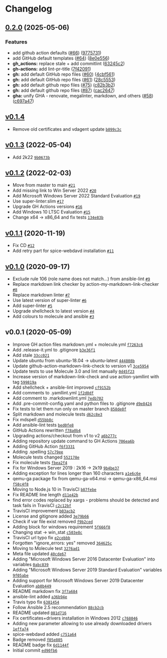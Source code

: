 # Changelog

## [0.2.0](https://github.com/ruzickap/ansible-role-virtio-win/compare/v0.1.4...v0.2.0) (2025-05-06)


### Features

* add github action defaults ([#66](https://github.com/ruzickap/ansible-role-virtio-win/issues/66)) ([9775731](https://github.com/ruzickap/ansible-role-virtio-win/commit/9775731e653bf36216f59981814b586f0d939138))
* add GitHub default templates ([#64](https://github.com/ruzickap/ansible-role-virtio-win/issues/64)) ([8e0e556](https://github.com/ruzickap/ansible-role-virtio-win/commit/8e0e556ee7daac2e3ad418c5a3688ada3f44d048))
* **gh_actions:** replace stale + add commitlint ([63245c2](https://github.com/ruzickap/ansible-role-virtio-win/commit/63245c224284fd83878374074c705b36e8780438))
* **gh-actions:** add lint-pr-title ([7f42091](https://github.com/ruzickap/ansible-role-virtio-win/commit/7f42091b6adf27deab81d5f219dc56046df3873b))
* **gh:** add default GitHub repo files ([#60](https://github.com/ruzickap/ansible-role-virtio-win/issues/60)) ([4cbf561](https://github.com/ruzickap/ansible-role-virtio-win/commit/4cbf5612acc448473975333eb3953cfef4efdeec))
* **gh:** add default GitHub repo files ([#61](https://github.com/ruzickap/ansible-role-virtio-win/issues/61)) ([28c5553](https://github.com/ruzickap/ansible-role-virtio-win/commit/28c55539ef3a3bcf12d8724623a6af218d4a269f))
* **gh:** add default github repo files ([#75](https://github.com/ruzickap/ansible-role-virtio-win/issues/75)) ([c82b3b2](https://github.com/ruzickap/ansible-role-virtio-win/commit/c82b3b263b0d291aba3cb3305804e21286f45bba))
* **gh:** add default github repo files ([#87](https://github.com/ruzickap/ansible-role-virtio-win/issues/87)) ([cac2647](https://github.com/ruzickap/ansible-role-virtio-win/commit/cac264777ee8f8a8137d2756e035ce169890fff6))
* **gha:** unify GHA - renovate, megalinter, markdown, and others ([#58](https://github.com/ruzickap/ansible-role-virtio-win/issues/58)) ([c697a47](https://github.com/ruzickap/ansible-role-virtio-win/commit/c697a4754e3a7f2a7f2ec2a51756862f02b40aa4))

## [v0.1.4](https://github.com/ruzickap/ansible-role-virtio-win/compare/v0.1.3...v0.1.4)

- Remove old certificates and vdagent update [`b099c3c`](https://github.com/ruzickap/ansible-role-virtio-win/commit/b099c3c8d26156418ab26cc1f3ef21c9f0e1d079)

## [v0.1.3](https://github.com/ruzickap/ansible-role-virtio-win/compare/v0.1.2...v0.1.3) (2022-05-04)

- Add 2k22 [`9b0673b`](https://github.com/ruzickap/ansible-role-virtio-win/commit/9b0673bba41e0a20caaf591d2132ee9f75e5e400)

## [v0.1.2](https://github.com/ruzickap/ansible-role-virtio-win/compare/v0.1.1...v0.1.2) (2022-02-03)

- Move from master to main [`#21`](https://github.com/ruzickap/ansible-role-virtio-win/pull/21)
- Add missing link to Win Server 2022 [`#20`](https://github.com/ruzickap/ansible-role-virtio-win/pull/20)
- Add Microsoft Windows Server 2022 Standard Evaluation [`#19`](https://github.com/ruzickap/ansible-role-virtio-win/pull/19)
- Use super-linter:slim [`#17`](https://github.com/ruzickap/ansible-role-virtio-win/pull/17)
- Upgrade GH Actions versions [`#16`](https://github.com/ruzickap/ansible-role-virtio-win/pull/16)
- Add Windows 10 LTSC Evaluation [`#15`](https://github.com/ruzickap/ansible-role-virtio-win/pull/15)
- Change x64 -&gt; x86_64 and fix tests [`134e83b`](https://github.com/ruzickap/ansible-role-virtio-win/commit/134e83b5512b78d6d1441d7fc4532c91f1ca21ad)

## [v0.1.1](https://github.com/ruzickap/ansible-role-virtio-win/compare/v0.1.0...v0.1.1) (2020-11-19)

- Fix CD [`#12`](https://github.com/ruzickap/ansible-role-virtio-win/pull/12)
- Add retry part for spice-webdavd installation [`#11`](https://github.com/ruzickap/ansible-role-virtio-win/pull/11)

## [v0.1.0](https://github.com/ruzickap/ansible-role-virtio-win/compare/v0.0.1...v0.1.0) (2020-09-17)

- Exclude rule 106 (role name does not match...) from ansible-lint [`#9`](https://github.com/ruzickap/ansible-role-virtio-win/pull/9)
- Replace markdown link checker by action-my-markdown-link-checker [`#8`](https://github.com/ruzickap/ansible-role-virtio-win/pull/8)
- Replace markdown linter [`#7`](https://github.com/ruzickap/ansible-role-virtio-win/pull/7)
- Use latest version of super-linter [`#6`](https://github.com/ruzickap/ansible-role-virtio-win/pull/6)
- Add super-linter [`#5`](https://github.com/ruzickap/ansible-role-virtio-win/pull/5)
- Upgrade shellcheck to latest version [`#4`](https://github.com/ruzickap/ansible-role-virtio-win/pull/4)
- Add colours to molecule and ansible [`#3`](https://github.com/ruzickap/ansible-role-virtio-win/pull/3)

## v0.0.1 (2020-05-09)

- Improve GH action files markdown.yml + molecule.yml [`f7263c6`](https://github.com/ruzickap/ansible-role-virtio-win/commit/f7263c6e12582f6a3d1ee98bd126c1d2f4e9b819)
- Add .release-it.yml to .gitignore [`b3e36f1`](https://github.com/ruzickap/ansible-role-virtio-win/commit/b3e36f10722431306234304e3f34259f4615f627)
- Add stale [`33cc021`](https://github.com/ruzickap/ansible-role-virtio-win/commit/33cc02137f992ba6d6eadb159de95c50f5b21135)
- Update ubuntu from ubuntu-18.04 -&gt; ubuntu-latest [`444808b`](https://github.com/ruzickap/ansible-role-virtio-win/commit/444808bb119055d7c6bed1f2f786d845ac5a5cd1)
- Update github-action-markdown-link-check to version v1 [`3ce5954`](https://github.com/ruzickap/ansible-role-virtio-win/commit/3ce5954fecd5400cb065c0d4430cbec8a1cb8b0f)
- Update tests to use Molecule 3.0 and lint manually [`0d45f23`](https://github.com/ruzickap/ansible-role-virtio-win/commit/0d45f23008480cd75ada16ed52a0c383daec1953)
- Increase version of markdown-link-check and use action-yamllint with tag [`599819a`](https://github.com/ruzickap/ansible-role-virtio-win/commit/599819a89df4cdc0824d63ef62c246eae8628935)
- Add shellcheck + ansible-lint improved [`cf9152b`](https://github.com/ruzickap/ansible-role-virtio-win/commit/cf9152bdac48aba31e8f7a1b5e8a79b8d62b2618)
- Add comments to .yamllint.yml [`1f2d0df`](https://github.com/ruzickap/ansible-role-virtio-win/commit/1f2d0dfb524d54c0eb47939c8d9cf1a249319c24)
- Add comment to .markdownlint.yml [`7edb702`](https://github.com/ruzickap/ansible-role-virtio-win/commit/7edb702c72d1629dc2555d381c48d60bf0ef362b)
- Add .pre-commit-config.yaml and python files to .gitignore [`d9e8424`](https://github.com/ruzickap/ansible-role-virtio-win/commit/d9e84240254f2a975d3119319de1c1af8c47f24e)
- Fix tests to let them run only on master branch [`858de0f`](https://github.com/ruzickap/ansible-role-virtio-win/commit/858de0f85ef636577a8638624ccddc025959ef53)
- Split markdown and molecule tests [`d62c8e3`](https://github.com/ruzickap/ansible-role-virtio-win/commit/d62c8e32910e6a1eb8a509f486b29627b4486e4f)
- Fix mdspell [`d55bb8c`](https://github.com/ruzickap/ansible-role-virtio-win/commit/d55bb8c13023e362aad999d6d877b064e3238bbc)
- Add ansible-lint tests [`bed0fe8`](https://github.com/ruzickap/ansible-role-virtio-win/commit/bed0fe8e919c9bae0ffa5abe6b6cec72764f6f03)
- GitHub Actions rewritten [`f78a0b4`](https://github.com/ruzickap/ansible-role-virtio-win/commit/f78a0b419aeee497f0243a42b5fc5eedddbdb943)
- Upgrading actions/checkout from v1 to v2 [`a6b277c`](https://github.com/ruzickap/ansible-role-virtio-win/commit/a6b277c2f95fee94a84bfaffa6d11c21b3bc00fd)
- Adding repository update command to GH Actions [`706ea6b`](https://github.com/ruzickap/ansible-role-virtio-win/commit/706ea6bda8cd74d2df172787d8cb73c58c229a64)
- Adding GitHub Action [`f6f3331`](https://github.com/ruzickap/ansible-role-virtio-win/commit/f6f33315888ecf54b58eb33652ff122964fd0395)
- Adding .spelling [`57c79ee`](https://github.com/ruzickap/ansible-role-virtio-win/commit/57c79eed95801a3c4d0cc4e673a6d53b440a41d1)
- Molecule tests changed [`552178e`](https://github.com/ruzickap/ansible-role-virtio-win/commit/552178ea2a52558f63c5a878e0ccfac5aff87b68)
- Fix molecule tests [`fbea2f4`](https://github.com/ruzickap/ansible-role-virtio-win/commit/fbea2f475de289fcd5b8d875ba9aa3445bc90279)
- Fix for Windows Server 2019 : 2k16 -&gt; 2k19 [`9b4be37`](https://github.com/ruzickap/ansible-role-virtio-win/commit/9b4be37853fbb626bd10c4714d1f2c615d1650b7)
- Adding exception for lines longer than 160 characters [`a1e6c6e`](https://github.com/ruzickap/ansible-role-virtio-win/commit/a1e6c6e22ccded97189ba62402b2f636c8db0270)
- qemu-ga package fix from qemu-ga-x64.msi -&gt; qemu-ga-x86_64.msi [`f58c4f8`](https://github.com/ruzickap/ansible-role-virtio-win/commit/f58c4f84e732c1773960dbce4c0aa8e40c77d935)
- Moving to Node.js 10 in TravisCI [`b87febe`](https://github.com/ruzickap/ansible-role-virtio-win/commit/b87febe2c4fe8f0396eb03af1ba6077be3828d08)
- Fix README line length [`d11e42b`](https://github.com/ruzickap/ansible-role-virtio-win/commit/d11e42b2ae184521006535fc5869552f2a59a01f)
- find error codes replaced by xargs - problems should be detected and task fails in TravisCI [`c2c12bf`](https://github.com/ruzickap/ansible-role-virtio-win/commit/c2c12bf5b9b479b9a7c664f58cb63e9dc49f7e1e)
- TravisCI improvement [`b03acb2`](https://github.com/ruzickap/ansible-role-virtio-win/commit/b03acb26e42a9cb3782f294ace27af52fe8d2c84)
- License and gitignore added [`3e79b66`](https://github.com/ruzickap/ansible-role-virtio-win/commit/3e79b660ee70d3d51a52927eb31b2f55850b91c0)
- Check if var file exist removed [`f9b2ced`](https://github.com/ruzickap/ansible-role-virtio-win/commit/f9b2cedee92ac22960862ebdfa883b7304f1c9d3)
- Adding block for windows requirement [`5f666f8`](https://github.com/ruzickap/ansible-role-virtio-win/commit/5f666f8afc20747d592f355934ca6b9e2a9f398e)
- Changing stat -&gt; win_stat [`c503e8c`](https://github.com/ruzickap/ansible-role-virtio-win/commit/c503e8ce46cd1bbc11723fe3115cf9f201f0ecbe)
- TravisCI url typo fix [`e2cebbb`](https://github.com/ruzickap/ansible-role-virtio-win/commit/e2cebbb2355c040ac485a42c8bec29ddf7d4c65b)
- Forgotten "ignore_errors: yes" removed [`364625c`](https://github.com/ruzickap/ansible-role-virtio-win/commit/364625ce9af710d917f5d8271235824be08bc429)
- Moving to Molecule test [`3276ad1`](https://github.com/ruzickap/ansible-role-virtio-win/commit/3276ad1a040d8eed34eb18002ba724abe28f96af)
- Meta file updated [`40cde67`](https://github.com/ruzickap/ansible-role-virtio-win/commit/40cde67da1f4705e5d0dd4f401bdd51444bdaf0f)
- Adding "Microsoft Windows Server 2016 Datacenter Evaluation" into variables [`0abc839`](https://github.com/ruzickap/ansible-role-virtio-win/commit/0abc839e9e47751b96c1aa8b8c6fb02fe0a239c0)
- Adding "Microsoft Windows Server 2019 Standard Evaluation" variables [`9f05abe`](https://github.com/ruzickap/ansible-role-virtio-win/commit/9f05abea6dff9b53ba797fdee1bdce8a3193af8b)
- Adding support for Microsoft Windows Server 2019 Datacenter Evaluation [`ab0b449`](https://github.com/ruzickap/ansible-role-virtio-win/commit/ab0b449b6204bd13f6364a29c635bb861ba2b1ee)
- README markdown fix [`3f7a684`](https://github.com/ruzickap/ansible-role-virtio-win/commit/3f7a6844fc20505867b4eabee62dd7b70acb0a5b)
- ansible-lint added [`a36b94e`](https://github.com/ruzickap/ansible-role-virtio-win/commit/a36b94e7a6fd47869c17c56a0374c7b0d622f4fd)
- Travis typo fix [`6381454`](https://github.com/ruzickap/ansible-role-virtio-win/commit/638145439e818e89ee3550e6474cb71cc2460aa6)
- Follow Ansible 2.5 recommendation [`88cb2cb`](https://github.com/ruzickap/ansible-role-virtio-win/commit/88cb2cb7eca1adef5394d72e970a7608cdf98421)
- README updated [`081d716`](https://github.com/ruzickap/ansible-role-virtio-win/commit/081d716f8b4a8a6f27332869a7ffc313c241b652)
- Fix certificates+drivers installation in Windows 2012 [`c768046`](https://github.com/ruzickap/ansible-role-virtio-win/commit/c768046c124a9715e0f42e76dc92d47450d14935)
- Adding new parameter allowing to use already downloaded drivers [`1effa74`](https://github.com/ruzickap/ansible-role-virtio-win/commit/1effa743c0e197fc6070c93d40e57cb3def6739b)
- spice-webdavd added [`c751a64`](https://github.com/ruzickap/ansible-role-virtio-win/commit/c751a64f5431761c0fc48b0ed419afbf2f31652e)
- Badge removed [`f05e805`](https://github.com/ruzickap/ansible-role-virtio-win/commit/f05e80576eb24d52c2e64afeaa52f7fb87f05a00)
- README badge fix [`6d1144f`](https://github.com/ruzickap/ansible-role-virtio-win/commit/6d1144f05f481eb13b7416a2fa3cbda4b7b2ab3a)
- Initial commit [`ed90fb6`](https://github.com/ruzickap/ansible-role-virtio-win/commit/ed90fb6ee2f067b5a4fc60c389f1972e90fb8cea)
